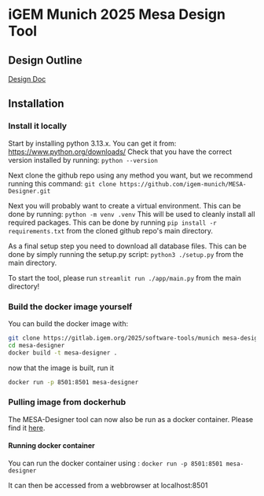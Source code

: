 # iGEM Munich 2025 Mesa Design Tool

## Design Outline
[Design Doc](https://docs.google.com/document/d/1ciPsgLo5JNp7wKqFREEnWSCiShK2ZrRBRCNdM3VBm_A/edit?tab=t.0)

## Installation
### Install it locally
Start by installing python 3.13.x. You can get it from: https://www.python.org/downloads/ Check that you have the correct version installed by running: `python --version`

Next clone the github repo using any method you want, but we recommend running this command: `git clone https://github.com/igem-munich/MESA-Designer.git`

Next you will probably want to create a virtual environment. 
This can be done by running: `python -m venv .venv` This will be used to cleanly install all required packages. This can be done by running `pip install -r requirements.txt` from the cloned github repo's main directory.

As a final setup step you need to download all database files. This can be done by simply running the setup.py script: `python3 ./setup.py` from the main directory.

To start the tool, please run `streamlit run ./app/main.py` from the main directory!

### Build the docker image yourself

You can build the docker image with:
```bash
git clone https://gitlab.igem.org/2025/software-tools/munich mesa-designer
cd mesa-designer
docker build -t mesa-designer .
 ```
now that the image is built, run it
```bash
docker run -p 8501:8501 mesa-designer 
```
### Pulling image from dockerhub
The MESA-Designer tool can now also be run as a docker container. Please find it [here](https://hub.docker.com/repository/docker/aeneastews/mesa-designer/general).

#### Running docker container
You can run the docker container using : `docker run -p 8501:8501 mesa-designer`

It can then be accessed from a webbrowser at localhost:8501
